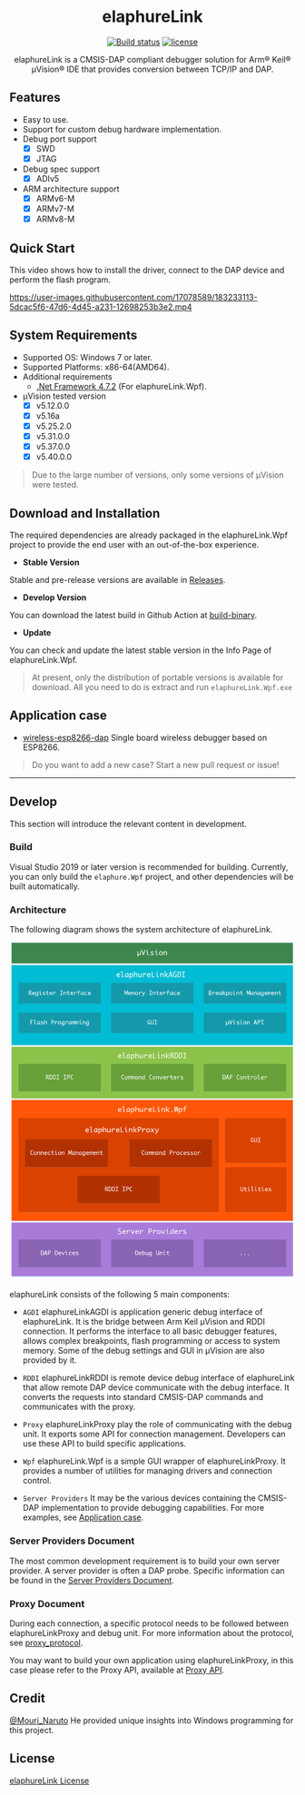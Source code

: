 <h1 align="center">elaphureLink</h1>

<div align="center">

[![Build status][github-action-build-image]][github-action-build-url] [![license][license-image]][license-url]

[github-action-build-image]: https://github.com/windowsair/elaphureLink/actions/workflows/build-binary.yml/badge.svg
[github-action-build-url]: https://github.com/windowsair/elaphureLink/actions/workflows/build-binary.yml

[license-image]: https://img.shields.io/badge/license-BSD2-green.svg
[license-url]: https://github.com/windowsair/elaphureLink/blob/master/LICENSE.md

elaphureLink is a CMSIS-DAP compliant debugger solution for Arm® Keil® µVision® IDE that provides conversion between TCP/IP and DAP.


</div>


## Features

- Easy to use.
- Support for custom debug hardware implementation.
- Debug port support
    - [x] SWD
    - [x] JTAG
- Debug spec support
  - [x] ADIv5
- ARM architecture support
  - [x] ARMv6-M
  - [x] ARMv7-M
  - [x] ARMv8-M

## Quick Start

This video shows how to install the driver, connect to the DAP device and perform the flash program.


https://user-images.githubusercontent.com/17078589/183233113-5dcac5f6-47d6-4d45-a231-12698253b3e2.mp4


## System Requirements

- Supported OS: Windows 7 or later.
- Supported Platforms: x86-64(AMD64).
- Additional requirements
  - [.Net Framework 4.7.2](https://dotnet.microsoft.com/en-us/download/dotnet-framework/net472) (For elaphureLink.Wpf).
- µVision tested version
  - [x] v5.12.0.0
  - [x] v5.16a
  - [x] v5.25.2.0
  - [x] v5.31.0.0
  - [x] v5.37.0.0
  - [x] v5.40.0.0

> Due to the large number of versions, only some versions of µVision were tested.

## Download and Installation

The required dependencies are already packaged in the elaphureLink.Wpf project to provide the end user with an out-of-the-box experience.

- **Stable Version**

Stable and pre-release versions are available in [Releases](https://github.com/windowsair/elaphureLink/releases).


- **Develop Version**

You can download the latest build in Github Action at [build-binary](https://github.com/windowsair/elaphureLink/actions/workflows/build-binary.yml).


- **Update**

You can check and update the latest stable version in the Info Page of elaphureLink.Wpf.

> At present, only the distribution of portable versions is available for download. All you need to do is extract and run `elaphureLink.Wpf.exe`


## Application case

- [wireless-esp8266-dap](https://github.com/windowsair/wireless-esp8266-dap) Single board wireless debugger based on ESP8266.

> Do you want to add a new case? Start a new pull request or issue!

----

## Develop

This section will introduce the relevant content in development.

### Build

Visual Studio 2019 or later version is recommended for building. Currently, you can only build the `elaphure.Wpf` project, and other dependencies will be built automatically.


### Architecture

The following diagram shows the system architecture of elaphureLink.

![Architecture](docs/elaphureLink_architecture.png)

elaphureLink consists of the following 5 main components:

- `AGDI` elaphureLinkAGDI is application generic debug interface of elaphureLink. It is the bridge between Arm Keil µVision and RDDI connection. It performs the interface to all basic debugger features, allows complex breakpoints, flash programming or access to system memory. Some of the debug settings and GUI in µVision are also provided by it.

- `RDDI` elaphureLinkRDDI is remote device debug interface of elaphureLink that allow remote DAP device communicate with the debug interface. It converts the requests into standard CMSIS-DAP commands and communicates with the proxy.

- `Proxy` elaphureLinkProxy play the role of communicating with the debug unit. It exports some API for connection management. Developers can use these API to build specific applications.

- `Wpf` elaphureLink.Wpf is a simple GUI wrapper of elaphureLinkProxy. It provides a number of utilities for managing drivers and connection control.

- `Server Providers` It may be the various devices containing the CMSIS-DAP implementation to provide debugging capabilities. For more examples, see [Application case](#Application-case).


### Server Providers Document

The most common development requirement is to build your own server provider. A server provider is often a DAP probe. Specific information can be found in the [Server Providers Document](docs/server_providers_document.md).



### Proxy Document

During each connection, a specific protocol needs to be followed between elaphureLinkProxy and debug unit. For more information about the protocol, see [proxy_protocol](docs/proxy_protocol.md).


You may want to build your own application using elaphureLinkProxy, in this case please refer to the Proxy API, available at [Proxy API](docs/proxy_api.md).


## Credit

[@Mouri_Naruto](https://github.com/MouriNaruto) He provided unique insights into Windows programming for this project.


## License

[elaphureLink License](License.md)
